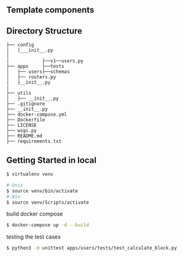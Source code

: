 
 ## Template components

## Directory Structure

```
├── config
│   |___init__.py
│  
|            ├──v1──users.py
├── apps     ├──tests
│   ├── users├──schemas
│   ├── routers.py
|   ├__init__.py
|
├── utils
│   ├── __init__.py
├── .gitignore
├── __init__.py
├── docker-compose.yml
├── Dockerfile
├── LICENSE
├── wsgi.py
├── README.md
├── requirements.txt
```



## Getting Started in local

```bash
$ virtualenv venv

# Unix
$ source venv/bin/activate
# Win
$ source venv/Scripts/activate

```
build docker compose
```bash
$ docker-compose up -d --build
```
testing the test cases
```bash
$ python3 -m unittest apps/users/tests/test_calculate_block.py 
```
